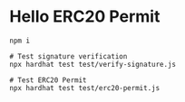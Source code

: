 # Hello ERC20 Permit

```shell
npm i

# Test signature verification
npx hardhat test test/verify-signature.js

# Test ERC20 Permit
npx hardhat test test/erc20-permit.js
```
